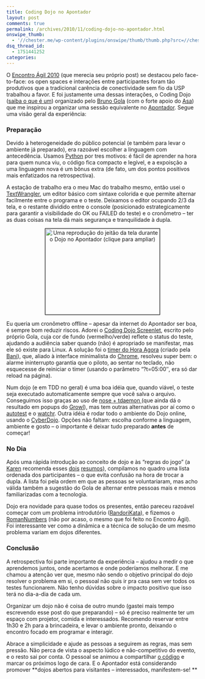 ```yaml
---
title: Coding Dojo no Apontador
layout: post
comments: true
permalink: /archives/2010/11/coding-dojo-no-apontador.html
onswipe_thumb:
  - '//chester.me/wp-content/plugins/onswipe/thumb/thumb.php?src=//chester.me/wp-content/uploads/2010/11/dojo_screenshot.jpg&amp;w=600&amp;h=800&amp;zc=1&amp;q=75&amp;f=0'
dsq_thread_id:
  - 1751441252
categories:
---
```

O [Encontro Ágil 2010][1] (que merecia seu próprio post) se destacou pelo face-to-face: os open spaces e interações entre participantes foram tão produtivos que a tradicional carência de conectividade sem fio da USP trabalhou a favor. E foi justamente uma dessas interações, o Coding Dojo ([saiba o que é um][2]) organizado pelo [Bruno Gola][3] (com o forte apoio do [Asa][4]) que me inspirou a organizar uma sessão equivalente no [Apontador][5]. Segue uma visão geral da experiência:

### Preparação

Devido à heterogeneidade do público potencial (e também para levar o ambiente já preparado), era razoável escolher a linguagem com antecedência. Usamos [Python][6] por tres motivos: é fácil de aprender na hora para quem nunca viu, o código fica compacto e legível, e a expoisção a uma linguagem nova é um bônus extra (de fato, um dos pontos positivos mais enfatizados na retrospectiva).

A estação de trabalho era o meu Mac do trabalho mesmo, então usei o [TextWrangler][7], um editor básico com sintaxe colorida e que permite alternar facilmente entre o programa e o teste. Deixamos o editor ocupando 2/3 da tela, e o restante dividido entre o console (posicionado estrategicamente para garantir a visibilidade do OK ou FAILED do teste) e o cronômetro &#8211; ter as duas coisas na tela dá mais segurança e tranquilidade à dupla.

<p style="text-align: center;">
  <a href="//chester.me/wp-content/uploads/2010/11/dojo_screenshot.jpg"><img class="aligncenter size-medium wp-image-4846" style="border: 1px solid black;" title="Uma reprodução do jeitão da tela durante o Dojo no Apontador (clique para ampliar)" src="//chester.me/wp-content/uploads/2010/11/dojo_screenshot-300x225.jpg" alt="Uma reprodução do jeitão da tela durante o Dojo no Apontador (clique para ampliar)" width="300" height="225" /></a>
</p>

Eu queria um cronômetro offline &#8211; apesar da internet do Apontador ser boa, é sempre bom reduzir riscos. Adorei o [Coding Dojo Screenlet][8], escrito pelo próprio Gola, cuja cor de fundo (vermelho/verde) reflete o status do teste, ajudando a audiência saber quando (não) é apropriado se manifestar, mas ele só existe para Linux. A solução foi o [timer do Hora Agora][9] (criado pela [Bani][10]), que, aliado à interface minimalista do [Chrome][11], resolveu super bem: o alarme ininterrupto garantia que o piloto, ao sentar no teclado, não esquecesse de reiniciar o timer (usando o parâmetro &#8220;?t=05:00&#8243;, era só dar reload na página).

Num dojo (e em TDD no geral) é uma boa idéia que, quando viável, o teste seja executado automaticamente sempre que você salva o arquivo. Conseguimos isso graças ao uso de [nose + tdaemon ][12](que ainda dá o resultado em popups do [Growl][13]), mas tem outras alternativas por aí como o [autotest][14] e o [watchr][15]. Outra idéia é rodar todo o ambiente do Dojo online, usando o [CyberDojo][16]. Opções não faltam: escolha conforme a linguagem, ambiente e gosto &#8211; o importante é deixar tudo preparado **antes** de começar!

### No Dia

Após uma rápida introdução ao conceito de dojo e às &#8220;regras do jogo&#8221; (a [Karen][17] recomenda esses [dois][18] [resumos][19]), compilamos no quadro uma lista ordenada dos participantes &#8211; o que evita confusão na hora de trocar a dupla. A lista foi pela ordem em que as pessoas se voluntariaram, mas acho válida também a sugestão do Gola de alternar entre pessoas mais e menos familiarizadas com a tecnologia.

Dojo era novidade para quase todos os presentes, então pareceu razoável começar com um problema introdutório ([RandoriKata][20]), e fizemos o [RomanNumbers][21] (não por acaso, o mesmo que foi feito no Encontro Ágil). Foi interessante ver como a dinâmica e a técnica de solução de um mesmo problema variam em dojos diferentes.

### Conclusão

A retrospectiva foi parte importante da experiência &#8211; ajudou a medir o que aprendemos juntos, onde acertamos e onde poderíamos melhorar. E me chamou a atenção ver que, mesmo não sendo o objetivo principal do dojo resolver o problema em si, o pessoal não quis ir pra casa sem ver todos os testes funcionarem. Não tenho dúvidas sobre o impacto positivo que isso terá no dia-a-dia de cada um.

Organizar um dojo não é coisa de outro mundo (gastei mais tempo escrevendo esse post do que preparando) &#8211; só é preciso realmente ter um espaço com projetor, comida e interessados. Recomendo reservar entre 1h30 e 2h para a brincadeira, e levar o ambiente pronto, deixando o encontro focado em programar e interagir.

Abrace a simplicidade e ajude as pessoas a seguirem as regras, mas sem pressão. Não perca de vista o aspecto lúdico e não-competitivo do evento, e o resto sai por conta. O pessoal se animou a compartilhar [o código][22] e marcar os próximos logo de cara. E o Apontador está considerando promover **dojos abertos para visitantes &#8211; interessados, manifestem-se!
**

 [1]: http://www.encontroagil.com.br/2010/principal/home.html
 [2]: http://pet.inf.ufsc.br/dojo/o-que-eh-dojo/
 [3]: http://www.brunogola.com.br/
 [4]: http://www.facebook.com/#!/profile.php?id=710318510
 [5]: http://www.apontador.com.br/institucional/pt/index.php
 [6]: http://www.python.org/
 [7]: http://www.barebones.com/products/textwrangler/
 [8]: http://screenlets.org/index.php/CodingDojoScreenlet
 [9]: http://www.horaagora.com/timer
 [10]: http://baniverso.com/
 [11]: http://www.google.com/chrome
 [12]: http://isnomore.net/2010/08/01/automated-python-testing-nose-and-tdaemon/
 [13]: http://growl.info/about.php
 [14]: http://ph7spot.com/musings/getting-started-with-autotest
 [15]: http://www.rubyinside.com/watchr-generic-autotest-alternativ-2511.html
 [16]: http://www.cyber-dojo.com/
 [17]: http://www.apontador.com.br/profile/index/2201721751.html
 [18]: http://apoie.org/Dojo.htm
 [19]: http://www.slideshare.net/frevoonrails/dojo-20100127
 [20]: http://codingdojo.org/cgi-bin/wiki.pl?RandoriKata
 [21]: http://codingdojo.org/cgi-bin/wiki.pl?KataRomanNumerals
 [22]: https://github.com/zamlutti/Dojo-Apontador
